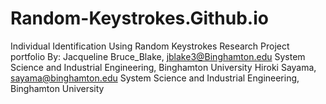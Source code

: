 # Random-Keystrokes.Github.io
Individual Identification Using Random Keystrokes Research Project portfolio By: Jacqueline Bruce_Blake, jblake3@Binghamton.edu System Science and Industrial Engineering, Binghamton University  Hiroki Sayama, sayama@binghamton.edu System Science and Industrial Engineering, Binghamton University
